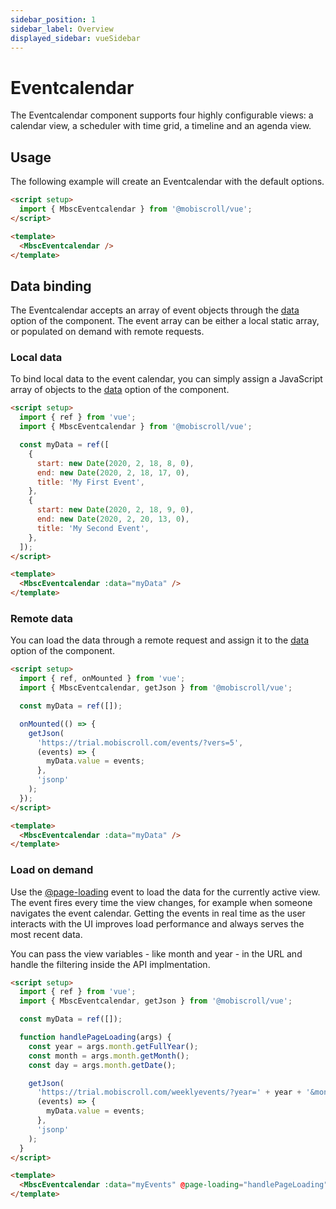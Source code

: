 ```yaml
---
sidebar_position: 1
sidebar_label: Overview
displayed_sidebar: vueSidebar
---
```


# Eventcalendar

The Eventcalendar component supports four highly configurable views: a calendar view, a scheduler with time grid, a timeline and an agenda view.

## Usage

The following example will create an Eventcalendar with the default options.

```html
<script setup>
  import { MbscEventcalendar } from '@mobiscroll/vue';
</script>

<template>
  <MbscEventcalendar />
</template>
```

## Data binding

The Eventcalendar accepts an array of event objects through the [data](./api#opt-data) option of the component.
The event array can be either a local static array, or populated on demand with remote requests.

### Local data

To bind local data to the event calendar, you can simply assign a JavaScript array of objects to the [data](./api#opt-data) option of the component.

```html
<script setup>
  import { ref } from 'vue';
  import { MbscEventcalendar } from '@mobiscroll/vue';

  const myData = ref([
    {
      start: new Date(2020, 2, 18, 8, 0),
      end: new Date(2020, 2, 18, 17, 0),
      title: 'My First Event',
    },
    {
      start: new Date(2020, 2, 18, 9, 0),
      end: new Date(2020, 2, 20, 13, 0),
      title: 'My Second Event',
    },
  ]);
</script>

<template>
  <MbscEventcalendar :data="myData" />
</template>
```

### Remote data

You can load the data through a remote request and assign it to the [data](./api#opt-data) option of the component.

```html
<script setup>
  import { ref, onMounted } from 'vue';
  import { MbscEventcalendar, getJson } from '@mobiscroll/vue';

  const myData = ref([]);

  onMounted(() => {
    getJson(
      'https://trial.mobiscroll.com/events/?vers=5',
      (events) => {
        myData.value = events;
      },
      'jsonp'
    );
  });
</script>

<template>
  <MbscEventcalendar :data="myData" />
</template>
```

### Load on demand

Use the [@page-loading](./api#event-onPageLoading) event to load the data for the currently active view.
The event fires every time the view changes, for example when someone navigates the event calendar.
Getting the events in real time as the user interacts with the UI improves load performance and always serves the most recent data.

You can pass the view variables - like month and year - in the URL and handle the filtering inside the API implmentation.

```html
<script setup>
  import { ref } from 'vue';
  import { MbscEventcalendar, getJson } from '@mobiscroll/vue';

  const myData = ref([]);

  function handlePageLoading(args) {
    const year = args.month.getFullYear();
    const month = args.month.getMonth();
    const day = args.month.getDate();

    getJson(
      'https://trial.mobiscroll.com/weeklyevents/?year=' + year + '&month=' + month + '&day=' + day,
      (events) => {
        myData.value = events;
      },
      'jsonp'
    );
  }
</script>

<template>
  <MbscEventcalendar :data="myEvents" @page-loading="handlePageLoading" />
</template>
```
